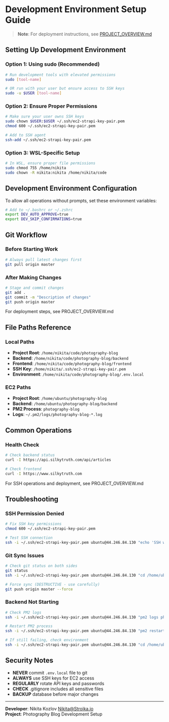 # Development Environment Setup Guide

> **Note**: For deployment instructions, see [PROJECT_OVERVIEW.md](PROJECT_OVERVIEW.md)

## Setting Up Development Environment

### Option 1: Using sudo (Recommended)
```bash
# Run development tools with elevated permissions
sudo [tool-name]

# OR run with your user but ensure access to SSH keys
sudo -u $USER [tool-name]
```

### Option 2: Ensure Proper Permissions
```bash
# Make sure your user owns SSH keys
sudo chown $USER:$USER ~/.ssh/ec2-strapi-key-pair.pem
chmod 600 ~/.ssh/ec2-strapi-key-pair.pem

# Add to SSH agent
ssh-add ~/.ssh/ec2-strapi-key-pair.pem
```

### Option 3: WSL-Specific Setup
```bash
# In WSL, ensure proper file permissions
sudo chmod 755 /home/nikita
sudo chown -R nikita:nikita /home/nikita/code
```

## Development Environment Configuration

To allow all operations without prompts, set these environment variables:

```bash
# Add to ~/.bashrc or ~/.zshrc
export DEV_AUTO_APPROVE=true
export DEV_SKIP_CONFIRMATIONS=true
```

## Git Workflow

### Before Starting Work
```bash
# Always pull latest changes first
git pull origin master
```

### After Making Changes
```bash
# Stage and commit changes
git add .
git commit -m "Description of changes"
git push origin master
```

For deployment steps, see PROJECT_OVERVIEW.md

## File Paths Reference

### Local Paths
- **Project Root**: `/home/nikita/code/photography-blog`
- **Backend**: `/home/nikita/code/photography-blog/backend`  
- **Frontend**: `/home/nikita/code/photography-blog/frontend`
- **SSH Key**: `/home/nikita/.ssh/ec2-strapi-key-pair.pem`
- **Environment**: `/home/nikita/code/photography-blog/.env.local`

### EC2 Paths
- **Project Root**: `/home/ubuntu/photography-blog`
- **Backend**: `/home/ubuntu/photography-blog/backend`
- **PM2 Process**: `photography-blog`
- **Logs**: `~/.pm2/logs/photography-blog-*.log`

## Common Operations

### Health Check
```bash
# Check backend status
curl -I https://api.silkytruth.com/api/articles

# Check frontend
curl -I https://www.silkytruth.com
```

For SSH operations and deployment, see PROJECT_OVERVIEW.md

## Troubleshooting

### SSH Permission Denied
```bash
# Fix SSH key permissions
chmod 600 ~/.ssh/ec2-strapi-key-pair.pem

# Test SSH connection
ssh -i ~/.ssh/ec2-strapi-key-pair.pem ubuntu@44.246.84.130 "echo 'SSH works'"
```

### Git Sync Issues
```bash
# Check git status on both sides
git status
ssh -i ~/.ssh/ec2-strapi-key-pair.pem ubuntu@44.246.84.130 "cd /home/ubuntu/photography-blog && git status"

# Force sync (DESTRUCTIVE - use carefully)
git push origin master --force
```

### Backend Not Starting
```bash
# Check PM2 logs
ssh -i ~/.ssh/ec2-strapi-key-pair.pem ubuntu@44.246.84.130 "pm2 logs photography-blog --lines 30"

# Restart PM2 process
ssh -i ~/.ssh/ec2-strapi-key-pair.pem ubuntu@44.246.84.130 "pm2 restart photography-blog"

# If still failing, check environment
ssh -i ~/.ssh/ec2-strapi-key-pair.pem ubuntu@44.246.84.130 "cd /home/ubuntu/photography-blog/backend && cat .env"
```

## Security Notes

- **NEVER** commit `.env.local` file to git
- **ALWAYS** use SSH keys for EC2 access
- **REGULARLY** rotate API keys and passwords
- **CHECK** .gitignore includes all sensitive files
- **BACKUP** database before major changes

---

**Developer**: Nikita Kozlov <Nikita@Stroika.io>  
**Project**: Photography Blog Development Setup